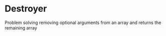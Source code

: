 # Destroyer
Problem solving removing optional arguments from an array and returns the remaining array

